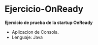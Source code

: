 # Ejercicio-OnReady
**Ejercicio de prueba de la startup OnReady**
- Aplicacion de Consola.
- Lenguaje: Java
